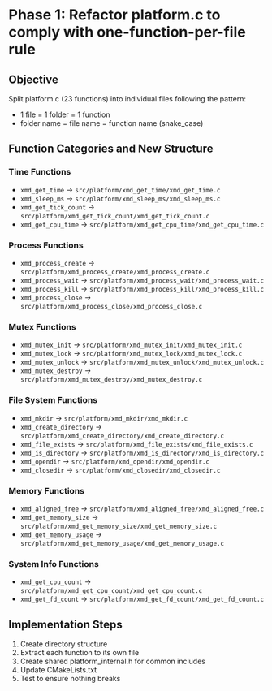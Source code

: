 # Phase 1: Refactor platform.c to comply with one-function-per-file rule

## Objective
Split platform.c (23 functions) into individual files following the pattern:
- 1 file = 1 folder = 1 function
- folder name = file name = function name (snake_case)

## Function Categories and New Structure

### Time Functions
- `xmd_get_time` → `src/platform/xmd_get_time/xmd_get_time.c`
- `xmd_sleep_ms` → `src/platform/xmd_sleep_ms/xmd_sleep_ms.c`
- `xmd_get_tick_count` → `src/platform/xmd_get_tick_count/xmd_get_tick_count.c`
- `xmd_get_cpu_time` → `src/platform/xmd_get_cpu_time/xmd_get_cpu_time.c`

### Process Functions
- `xmd_process_create` → `src/platform/xmd_process_create/xmd_process_create.c`
- `xmd_process_wait` → `src/platform/xmd_process_wait/xmd_process_wait.c`
- `xmd_process_kill` → `src/platform/xmd_process_kill/xmd_process_kill.c`
- `xmd_process_close` → `src/platform/xmd_process_close/xmd_process_close.c`

### Mutex Functions
- `xmd_mutex_init` → `src/platform/xmd_mutex_init/xmd_mutex_init.c`
- `xmd_mutex_lock` → `src/platform/xmd_mutex_lock/xmd_mutex_lock.c`
- `xmd_mutex_unlock` → `src/platform/xmd_mutex_unlock/xmd_mutex_unlock.c`
- `xmd_mutex_destroy` → `src/platform/xmd_mutex_destroy/xmd_mutex_destroy.c`

### File System Functions
- `xmd_mkdir` → `src/platform/xmd_mkdir/xmd_mkdir.c`
- `xmd_create_directory` → `src/platform/xmd_create_directory/xmd_create_directory.c`
- `xmd_file_exists` → `src/platform/xmd_file_exists/xmd_file_exists.c`
- `xmd_is_directory` → `src/platform/xmd_is_directory/xmd_is_directory.c`
- `xmd_opendir` → `src/platform/xmd_opendir/xmd_opendir.c`
- `xmd_closedir` → `src/platform/xmd_closedir/xmd_closedir.c`

### Memory Functions
- `xmd_aligned_free` → `src/platform/xmd_aligned_free/xmd_aligned_free.c`
- `xmd_get_memory_size` → `src/platform/xmd_get_memory_size/xmd_get_memory_size.c`
- `xmd_get_memory_usage` → `src/platform/xmd_get_memory_usage/xmd_get_memory_usage.c`

### System Info Functions
- `xmd_get_cpu_count` → `src/platform/xmd_get_cpu_count/xmd_get_cpu_count.c`
- `xmd_get_fd_count` → `src/platform/xmd_get_fd_count/xmd_get_fd_count.c`

## Implementation Steps
1. Create directory structure
2. Extract each function to its own file
3. Create shared platform_internal.h for common includes
4. Update CMakeLists.txt
5. Test to ensure nothing breaks